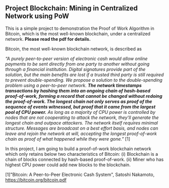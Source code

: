 ## Project Blockchain: Mining in Centralized Network using PoW

This is a simple project to demonstration the Proof of Work Algorithm in Bitcoin, which is the most well-known blockchain, under a centralized network. **Please read the pdf for details.**

Bitcoin, the most well-known blockchain network, is described as 

*“A purely peer-to-peer version of electronic cash would allow online payments to be sent directly from one party to another without going through a financial institution. Digital signatures provide part of the solution, but the main benefits are lost if a trusted third party is still required to prevent double-spending. We propose a solution to the double-spending problem using a peer-to-peer network. **The network timestamps transactions by hashing them into an ongoing chain of hash-based proof-of-work, forming a record that cannot be changed without redoing the proof-of-work. The longest chain not only serves as proof of the sequence of events witnessed, but proof that it came from the largest pool of CPU power.** As long as a majority of CPU power is controlled by nodes that are not cooperating to attack the network, they'll generate the longest chain and outpace attackers. The network itself requires minimal structure. Messages are broadcast on a best effort basis, and nodes can leave and rejoin the network at will, accepting the longest proof-of-work chain as proof of what happened while they were gone.”* [1]

In this project, I am going to build a proof-of-work blockchain network which only retains below two characteristics of Bitcoin:
(i) Blockchain is a chain of blocks connected by hash-based proof-of-work.
(ii) Miner who has highest CPU power could add new blocks to the blockchain.

[1]"Bitcoin: A Peer-to-Peer Electronic Cash System", Satoshi Nakamoto, https://bitcoin.org/bitcoin.pdf
